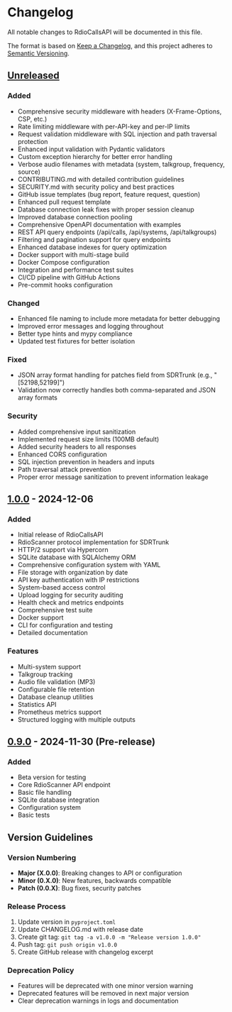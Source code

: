 # Changelog

All notable changes to RdioCallsAPI will be documented in this file.

The format is based on [Keep a Changelog](https://keepachangelog.com/en/1.1.0/),
and this project adheres to [Semantic Versioning](https://semver.org/spec/v2.0.0.html).

## [Unreleased]

### Added
- Comprehensive security middleware with headers (X-Frame-Options, CSP, etc.)
- Rate limiting middleware with per-API-key and per-IP limits
- Request validation middleware with SQL injection and path traversal protection
- Enhanced input validation with Pydantic validators
- Custom exception hierarchy for better error handling
- Verbose audio filenames with metadata (system, talkgroup, frequency, source)
- CONTRIBUTING.md with detailed contribution guidelines
- SECURITY.md with security policy and best practices
- GitHub issue templates (bug report, feature request, question)
- Enhanced pull request template
- Database connection leak fixes with proper session cleanup
- Improved database connection pooling
- Comprehensive OpenAPI documentation with examples
- REST API query endpoints (/api/calls, /api/systems, /api/talkgroups)
- Filtering and pagination support for query endpoints
- Enhanced database indexes for query optimization
- Docker support with multi-stage build
- Docker Compose configuration
- Integration and performance test suites
- CI/CD pipeline with GitHub Actions
- Pre-commit hooks configuration

### Changed
- Enhanced file naming to include more metadata for better debugging
- Improved error messages and logging throughout
- Better type hints and mypy compliance
- Updated test fixtures for better isolation

### Fixed
- JSON array format handling for patches field from SDRTrunk (e.g., "[52198,52199]")
- Validation now correctly handles both comma-separated and JSON array formats

### Security
- Added comprehensive input sanitization
- Implemented request size limits (100MB default)
- Added security headers to all responses
- Enhanced CORS configuration
- SQL injection prevention in headers and inputs
- Path traversal attack prevention
- Proper error message sanitization to prevent information leakage

## [1.0.0] - 2024-12-06

### Added
- Initial release of RdioCallsAPI
- RdioScanner protocol implementation for SDRTrunk
- HTTP/2 support via Hypercorn
- SQLite database with SQLAlchemy ORM
- Comprehensive configuration system with YAML
- File storage with organization by date
- API key authentication with IP restrictions
- System-based access control
- Upload logging for security auditing
- Health check and metrics endpoints
- Comprehensive test suite
- Docker support
- CLI for configuration and testing
- Detailed documentation

### Features
- Multi-system support
- Talkgroup tracking
- Audio file validation (MP3)
- Configurable file retention
- Database cleanup utilities
- Statistics API
- Prometheus metrics support
- Structured logging with multiple outputs

## [0.9.0] - 2024-11-30 (Pre-release)

### Added
- Beta version for testing
- Core RdioScanner API endpoint
- Basic file handling
- SQLite database integration
- Configuration system
- Basic tests

## Version Guidelines

### Version Numbering
- **Major (X.0.0)**: Breaking changes to API or configuration
- **Minor (0.X.0)**: New features, backwards compatible
- **Patch (0.0.X)**: Bug fixes, security patches

### Release Process
1. Update version in `pyproject.toml`
2. Update CHANGELOG.md with release date
3. Create git tag: `git tag -a v1.0.0 -m "Release version 1.0.0"`
4. Push tag: `git push origin v1.0.0`
5. Create GitHub release with changelog excerpt

### Deprecation Policy
- Features will be deprecated with one minor version warning
- Deprecated features will be removed in next major version
- Clear deprecation warnings in logs and documentation

[Unreleased]: https://github.com/swiftraccoon/sdrtrunk-rdio-api/compare/v1.0.0...HEAD
[1.0.0]: https://github.com/swiftraccoon/sdrtrunk-rdio-api/releases/tag/v1.0.0
[0.9.0]: https://github.com/swiftraccoon/sdrtrunk-rdio-api/releases/tag/v0.9.0